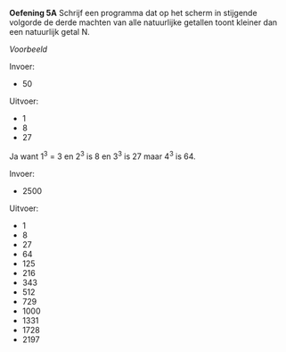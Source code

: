 **Oefening 5A**
Schrijf een programma dat op het scherm in stijgende volgorde de derde machten van alle natuurlijke getallen toont kleiner dan een natuurlijk getal N.

*Voorbeeld*

Invoer:
* 50

Uitvoer:
* 1
* 8
* 27

Ja want 1<sup>3</sup> = 3 en 2<sup>3</sup> is 8 en 3<sup>3</sup> is 27 maar 4<sup>3</sup> is 64. 

Invoer:
* 2500

Uitvoer:
* 1
* 8
* 27
* 64
* 125
* 216
* 343
* 512
* 729
* 1000
* 1331
* 1728
* 2197


